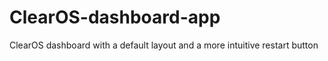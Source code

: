 # ClearOS-dashboard-app
ClearOS dashboard with a default layout and a more intuitive restart button
